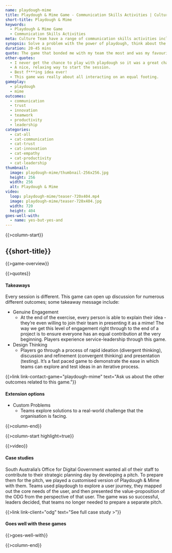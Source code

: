 ```yaml
---
name: playdough-mime
title: Playdough & Mime Game - Communication Skills Activities | Culture Team
short-title: Playdough & Mime
keywords:
  - Playdough & Mime Game
  - Communication Skills Activities
meta: Culture Team have a range of communication skills activities including the Playdough & Mime game. Solve a problem with the power of playdough today!
synopsis: Solve a problem with the power of playdough, think about the core theme, then present it... but there’s a catch.
duration: 20-45 mins
quote: The game that bonded me with my team the most and was my favourite game of the session.
other-quotes:
  - I never get the chance to play with playdough so it was a great chance. Also, I loved being silly with my co-workers in a smaller table setting.
  - A nice, relaxing way to start the session.
  - Best f***ing idea ever!
  - This game was really about all interacting on an equal footing.
gameplay: 
  - playdough
  - mime
outcomes:
  - communication
  - trust
  - innovation
  - teamwork
  - productivity
  - leadership
categories:
  - cat-all
  - cat-communication
  - cat-trust
  - cat-innovation
  - cat-empathy
  - cat-productivity
  - cat-leadership
thumbnail: 
  image: playdough-mime/thumbnail-256x256.jpg
  height: 256
  width: 256
  alt: Playdough & Mime
video:
  loop: playdough-mime/teaser-720x404.mp4
  image: playdough-mime/teaser-720x404.jpg
  width: 720
  height: 404
goes-well-with:
  - name: yes-but-yes-and
---
```

{{>column-start}}

## {{short-title}}

{{>game-overview}}

{{>quotes}}

#### Takeaways

Every session is different. This game can open up discussion for numerous different outcomes; some takeaway message include:

* Genuine Engagement
  * At the end of the exercise, every person is able to explain their idea - they’re even willing to join their team in presenting it as a mime! The way we get this level of engagement right through to the end of a project is to ensure everyone has an equal contribution at the very beginning. Players experience service-leadership through this game.
* Design Thinking
  * Players go through a process of rapid ideation (divergent thinking), discussion and refinement (convergent thinking) and presentation (testing). It’s a fast paced game to demonstrate the ease in which teams can explore and test ideas in an iterative process.

{{>link link-contact-game="playdough-mime" text="Ask us about the other outcomes related to this game."}}

#### Extension options

* Custom Problems
  * Teams explore solutions to a real-world challenge that the organisation is facing.

{{>column-end}}

{{>column-start highlight=true}}

{{>video}}

#### Case studies

South Australia’s Office for Digital Government wanted all of their staff to contribute to their strategic planning day by developing a pitch. To prepare them for the pitch, we played a customised version of Playdough & Mime with them. Teams used playdough to explore a user journey, they mapped out the core needs of the user, and then presented the value-proposition of the ODG from the perspective of that user. The game was so successful, leaders decided, that teams no longer needed to prepare a separate pitch.

{{>link link-client="odg" text="See full case study >"}}

#### Goes well with these games

{{>goes-well-with}}

{{>column-end}}
